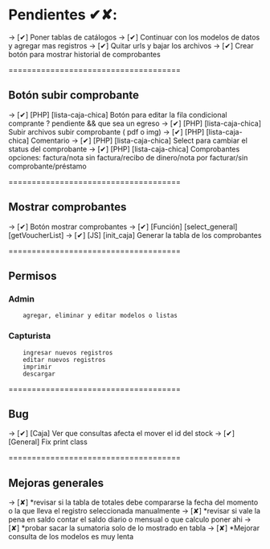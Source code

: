 # Pendientes ✔✘:
-> [✔] Poner tablas de catálogos
-> [✔] Continuar con los modelos de datos y agregar mas registros
-> [✔] Quitar urls y bajar los archivos
-> [✔] Crear botón para mostrar historial de comprobantes

=====================================

## Botón subir comprobante
-> [✔] [PHP] [lista-caja-chica] Botón para editar la fila condicional
    comprante ? pendiente && que sea un egreso
-> [✔] [PHP] [lista-caja-chica] Subir archivos
    subir comprobante ( pdf o img)
-> [✔] [PHP] [lista-caja-chica] Comentario
-> [✔] [PHP] [lista-caja-chica] Select para cambiar el status del comprobante
-> [✔] [PHP] [lista-caja-chica] Comprobantes opciones: factura/nota sin factura/recibo de dinero/nota por facturar/sin comprobante/préstamo

=====================================

## Mostrar comprobantes
-> [✔] Botón mostrar comprobantes
-> [✔] [Función] [select_general] [getVoucherList]
-> [✔] [JS] [init_caja] Generar la tabla de los comprobantes

=====================================

## Permisos
### Admin
        agregar, eliminar y editar modelos o listas
### Capturista
        ingresar nuevos registros
        editar nuevos registros
        imprimir
        descargar

=====================================

## Bug
-> [✔] [Caja] Ver que consultas afecta el mover el id del stock
-> [✔] [General] Fix print class

=====================================

## Mejoras generales
-> [✘] *revisar si la tabla de totales debe compararse la fecha del momento o la que lleva el registro seleccionada manualmente
-> [✘] *revisar si vale la pena en saldo contar el saldo diario o mensual o que calculo poner ahi
-> [✘] *probar sacar la sumatoria solo de lo mostrado en tabla
-> [✘] *Mejorar consulta de los modelos es muy lenta